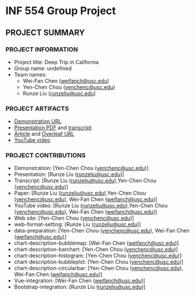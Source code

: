 # INF 554 Group Project

## PROJECT SUMMARY

### PROJECT INFORMATION

- Project title: Deep Trip in California
- Group name: undefined
- Team names: 
    *   Wei-Fan Chen (weifanch@usc.edu)
    *   Yen-Chen Chou (yenchenc@usc.edu)
    *   Runze Liu (runzeliu@usc.edu)

### PROJECT ARTIFACTS

- [Demonstration URL](http://pdms.usc.edu/~yenchenc/project/dist/)
- [Presentation PDF](http://pdms.usc.edu/~yenchenc/project/INF554_Team_Undefined_Presentation_PDF.pdf) and [transcript](https://github.com/INF554/a5-undefined/blob/master/PRESENTATION_TRANSCRIPT.md)
- [Article](<http://pdms.usc.edu/~yenchenc/project/INF554_Team_Undefined_Article.pdf>) and [Overleaf URL](https://www.overleaf.com/4559825934xjssmcfbkrkt)
- [YouTube video](<https://youtu.be/xDBVZ2o26jY>)


### PROJECT CONTRIBUTIONS
- Demonstration: [Yen-Chen Chou (yenchenc@usc.edu)]
- Presentation: [Runze Liu (runzeliu@usc.edu)]
- Transcript: [Runze Liu (runzeliu@usc.edu),Yen-Chen Chou (yenchenc@usc.edu)]
- Paper: [Runze Liu (runzeliu@usc.edu),Yen-Chen Chou (yenchenc@usc.edu), Wei-Fan Chen (weifanch@usc.edu)]
- YouTube video: [Runze Liu (runzeliu@usc.edu),Yen-Chen Chou (yenchenc@usc.edu), Wei-Fan Chen (weifanch@usc.edu)]
- Web site: [Yen-Chen Chou (yenchenc@usc.edu)]
- web-format-setting: [Runze Liu (runzeliu@usc.edu)]
- data-preparation: [Yen-Chen Chou (yenchenc@usc.edu), Wei-Fan Chen (weifanch@usc.edu)]
- chart-description-bubblemap: [Wei-Fan Chen (weifanch@usc.edu)]
- chart-description-barchart: [Yen-Chen Chou (yenchenc@usc.edu)]
- chart-description-histogram: [Yen-Chen Chou (yenchenc@usc.edu)]
- chart-description-bubbleplot: [Yen-Chen Chou (yenchenc@usc.edu)]
- chart-description-circularbar: [Yen-Chen Chou (yenchenc@usc.edu), Wei-Fan Chen (weifanch@usc.edu)]
- Vue-integration: [Wei-Fan Chen (weifanch@usc.edu)]
- Bootstrap-integration: [Runze Liu (runzeliu@usc.edu)]

